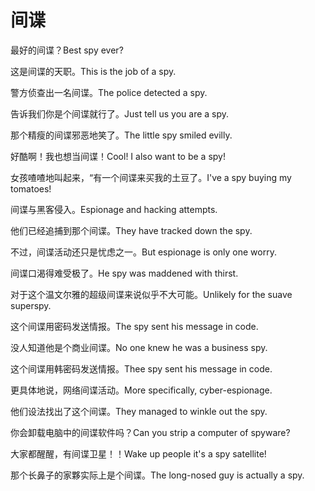 # 间谍

<p><span class="chinese">最好的间谍？</span><span class="english">Best spy ever?</span></p>

<p><span class="chinese">这是间谍的天职。</span><span class="english">This is the job of a spy.</span></p>

<p><span class="chinese">警方侦查出一名间谍。</span><span class="english">The police detected a spy.</span></p>

<p><span class="chinese">告诉我们你是个间谍就行了。</span><span class="english">Just tell us you are a spy.</span></p>

<p><span class="chinese">那个精瘦的间谍邪恶地笑了。</span><span class="english">The little spy smiled evilly.</span></p>

<p><span class="chinese">好酷啊！我也想当间谍！</span><span class="english">Cool! I also want to be a spy!</span></p>

<p><span class="chinese">女孩喳喳地叫起来，“有一个间谍来买我的土豆了。</span><span class="english">I've a spy buying my tomatoes!</span></p>

<p><span class="chinese">间谍与黑客侵入。</span><span class="english">Espionage and hacking attempts.</span></p>

<p><span class="chinese">他们已经追捕到那个间谍。</span><span class="english">They have tracked down the spy.</span></p>

<p><span class="chinese">不过，间谍活动还只是忧虑之一。</span><span class="english">But espionage is only one worry.</span></p>

<p><span class="chinese">间谍口渴得难受极了。</span><span class="english">He spy was maddened with thirst.</span></p>

<p><span class="chinese">对于这个温文尔雅的超级间谍来说似乎不大可能。</span><span class="english">Unlikely for the suave superspy.</span></p>

<p><span class="chinese">这个间谍用密码发送情报。</span><span class="english">The spy sent his message in code.</span></p>

<p><span class="chinese">没人知道他是个商业间谍。</span><span class="english">No one knew he was a business spy.</span></p>

<p><span class="chinese">这个间谍用韩密码发送情报。</span><span class="english">Thee spy sent his message in code.</span></p>

<p><span class="chinese">更具体地说，网络间谍活动。</span><span class="english">More specifically, cyber-espionage.</span></p>

<p><span class="chinese">他们设法找出了这个间谍。</span><span class="english">They managed to winkle out the spy.</span></p>

<p><span class="chinese">你会卸载电脑中的间谍软件吗？</span><span class="english">Can you strip a computer of spyware?</span></p>

<p><span class="chinese">大家都醒醒，有间谍卫星！！</span><span class="english">Wake up people it's a spy satellite!</span></p>

<p><span class="chinese">那个长鼻子的家夥实际上是个间谍。</span><span class="english">The long-nosed guy is actually a spy.</span></p>


